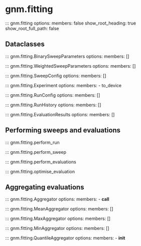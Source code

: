 # gnm.fitting

::: gnm.fitting
    options:
      members: false
      show_root_heading: true
      show_root_full_path: false
    
## Dataclasses

::: gnm.fitting.BinarySweepParameters
    options:
        members: []

::: gnm.fitting.WeightedSweepParameters
    options:
        members: []

::: gnm.fitting.SweepConfig
    options:
        members: []

::: gnm.fitting.Experiment
    options:
        members: 
            - to_device

::: gnm.fitting.RunConfig
    options:
        members: []

::: gnm.fitting.RunHistory
    options:
        members: []

::: gnm.fitting.EvaluationResults
    options:
        members: []

## Performing sweeps and evaluations

::: gnm.fitting.perform_run

::: gnm.fitting.perform_sweep

::: gnm.fitting.perform_evaluations

::: gnm.fitting.optimise_evaluation

## Aggregating evaluations

::: gnm.fitting.Aggregator
    options:
        members:
            - __call__

::: gnm.fitting.MeanAggregator
    options:
        members: []

::: gnm.fitting.MaxAggregator
    options:
        members: []

::: gnm.fitting.MinAggregator
    options:
        members: []

::: gnm.fitting.QuantileAggregator
    options:
        members: 
            - __init__